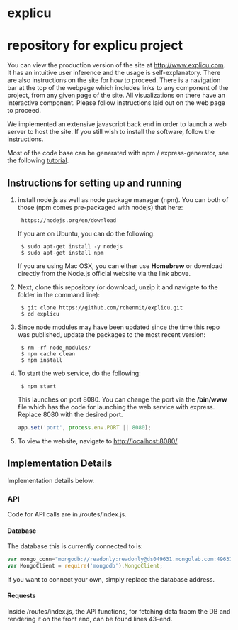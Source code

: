 explicu
===========

# repository for explicu project

You can view the production version of the site at http://www.explicu.com. It has an intuitive user inference and the usage is self-explanatory.  There are also instructions on the site for how to proceed. There is a navigation bar at the top of the webpage which includes links to any component of the project, from any given page of the site. All visualizations on there have an interactive component. Please follow instructions laid out on the web page to proceed. 

We implemented an extensive javascript back end in order to launch a web server to host the site. If you still wish to install the software, follow the instructions. 

Most of the code base can be generated with npm /  express-generator, see the following [tutorial](http://cwbuecheler.com/web/tutorials/2013/node-express-mongo/).


## Instructions for setting up and running

1. install node.js as well as node package manager (npm). You can both of those (npm comes pre-packaged with nodejs) that here:

        https://nodejs.org/en/download
        
   If you are on Ubuntu, you can do the following:
   
        $ sudo apt-get install -y nodejs
        $ sudo apt-get install npm
   
   If you are using Mac OSX, you can either use **Homebrew** or download directly from the Node.js official website via the link above.

2. Next, clone this repository (or download, unzip it and navigate to the folder in the command line):
    
        $ git clone https://github.com/rchenmit/explicu.git
        $ cd explicu

3. Since node modules may have been updated since the time this repo was published, update the packages to the most recent version: 

        $ rm -rf node_modules/
        $ npm cache clean
        $ npm install
        
4. To start the web service, do the following:

        $ npm start

    This launches on port 8080. You can change the port via the **/bin/www** file which has the code for launching the web service with express. Replace 8080 with the desired port.
    
    
    ```javascript
    app.set('port', process.env.PORT || 8080);
    ```
5. To view the website, navigate to [http://localhost:8080/](http://localhost:8080/)


## Implementation Details

Implementation details below.

### API

Code for API calls are in /routes/index.js.

#### Database

The database this is currently connected to is: 

```javascript
var mongo_conn="mongodb://readonly:readonly@ds049631.mongolab.com:49631/heroku_app33408747";
var MongoClient = require('mongodb').MongoClient;
```

If you want to connect your own, simply replace the database address. 

#### Requests 

Inside /routes/index.js, the API functions, for fetching data fraom the DB and rendering it on the front end, can be found lines 43-end.






